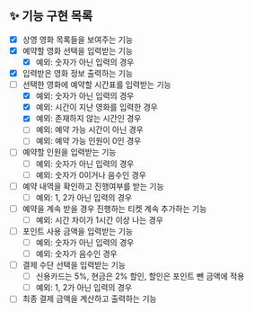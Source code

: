 ## ✨ 기능 구현 목록
- [X] 상영 영화 목록들을 보여주는 기능
- [X] 예약할 영화 선택을 입력받는 기능
  - [X] 예외: 숫자가 아닌 입력의 경우
- [X] 입력받은 영화 정보 출력하는 기능
- [ ] 선택한 영화에 예약할 시간표를 입력받는 기능
  - [X] 예외: 숫자가 아닌 입력의 경우
  - [X] 예외: 시간이 지난 영화를 입력한 경우
  - [X] 예외: 존재하지 않는 시간인 경우
  - [ ] 예외: 예약 가능 시간이 아닌 경우
  - [ ] 예외: 예약 가능 인원이 0인 경우
- [ ] 예약할 인원을 입력받는 기능
  - [ ] 예외: 숫자가 아닌 입력의 경우
  - [ ] 예외: 숫자가 0이거나 음수인 경우
- [ ] 예약 내역을 확인하고 진행여부를 받는 기능
  - [ ] 예외: 1, 2가 아닌 입력의 경우
- [ ] 예약을 계속 받을 경우 진행하는 티켓 계속 추가하는 기능
  - [ ] 예외: 시간 차이가 1시간 이상 나는 경우
- [ ] 포인트 사용 금액을 입력받는 기능
  - [ ] 예외: 숫자가 아닌 입력의 경우
  - [ ] 예외: 숫자가 음수인 경우
- [ ] 결제 수단 선택을 입력받는 기능
  - [ ] 신용카드는 5%, 현금은 2% 할인, 할인은 포인트 뺀 금액에 적용
  - [ ] 예외: 1, 2가 아닌 입력의 경우
- [ ] 최종 결제 금액을 계산하고 출력하는 기능